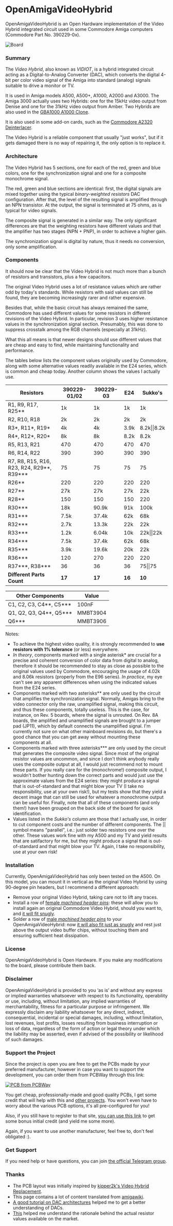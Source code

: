 # OpenAmigaVideoHybrid
OpenAmigaVideoHybrid is an Open Hardware implementation of the Video Hybrid integrated circuit used in some Commodore Amiga computers (Commodore Part No. 390229-0x).

![Board](https://raw.githubusercontent.com/SukkoPera/OpenAmigaVideoHybrid/master/doc/render-top.png)

### Summary
The *Video Hybrid*, also known as *VIDIOT*, is a hybrid integrated circuit acting as a Digital-to-Analog Converter (DAC), which converts the digital 4-bit per color video signal of the Amiga into standard (analog) signals suitable to drive a monitor or TV.

It is used in Amiga models A500, A500+, A1000, A2000 and A3000. The Amiga 3000 actually uses two Hybrids: one for the 15kHz video output from Denise and one for the 31kHz video output from Amber. Two Hybrids are also used in the [GBA1000 A1000 Clone](https://www.amigawiki.org/doku.php?id=de:models:gb_a1000).

It is also used in some add-on cards, such as the [Commodore A2320 Deinterlacer](https://amiga.resource.cx/exp/a2320).

The Video Hybrid is a reliable component that usually "just works", but if it gets damaged there is no way of repairing it, the only option is to replace it.

### Architecture
The Video Hybrid has 5 sections, one for each of the red, green and blue colors, one for the synchronization signal and one for a composite monochrome signal.

The red, green and blue sections are identical: first, the digital signals are mixed together using the typical *binary-weighted resistors* DAC configuration. After that, the level of the resulting signal is amplified through an NPN transistor. At the output, the signal is terminated at 75 ohms, as is typical for video signals.

The composite signal is generated in a similar way. The only significant differences are that the weighting resistors have different values and that the amplifier has two stages (NPN + PNP), in order to achieve a higher gain.

The synchronization signal is digital by nature, thus it needs no conversion, only some amplification.

### Components
It should now be clear that the Video Hybrid is not much more than a bunch of resistors and transistors, plus a few capacitors.

The original Video Hybrid uses a lot of resistance values which are rather odd by today's standards. While resistors with said values can still be found, they are becoming increasingly rarer and rather expensive.

Besides that, while the basic circuit has always remained the same, Commodore has used different values for some resistors in different revisions of the Video Hybrid. In particular, revision 3 uses higher resistance values in the synchronization signal section. Presumably, this was done to suppress crosstalk among the RGB channels (especially at 31kHz).

What this all means is that newer designs should use different values that are cheap and easy to find, while maintaining functionality and performance.

The tables below lists the component values originally used by Commodore, along with some alternative values readily available in the E24 series, which is common and cheap today. Another column shows the values I actually use.

|Resistors                                     |390229-01/02|390229-03|E24   |Sukko's     |
|----------------------------------------------|------------|---------|------|------------|
|R1, R9, R17, R25\*\*                          |1k          |1k       |1k    |1k          |
|R2, R10, R18                                  |2k          |2k       |2k    |2k          |
|R3\*, R11\*, R19\*                            |4k          |4k       |3.9k  |8.2k\|\|8.2k|
|R4\*, R12\*, R20\*                            |8k          |8k       |8.2k  |8.2k        |
|R5, R13, R21                                  |470         |470      |470   |470         |
|R6, R14, R22                                  |390         |390      |390   |390         |
|R7, R8, R15, R16, R23, R24, R29\*\*, R39\*\*\*|75          |75       |75    |75          |
|R26\*\*                                       |220         |220      |220   |220         |
|R27\*\*                                       |27k         |27k      |27k   |22k         |
|R28\*\*                                       |150         |150      |150   |220         |
|R30\*\*\*                                     |18k         |90.9k    |91k   |100k        |
|R31\*\*\*                                     |7.5k        |37.4k    |62k   |68k         |
|R32\*\*\*                                     |2.7k        |13.3k    |22k   |22k         |
|R33\*\*\*                                     |1.2k        |6.04k    |10k   |22k\|\|22k  |
|R34\*\*\*                                     |7.5k        |37.4k    |62k   |68k         |
|R35\*\*\*                                     |3.9k        |19.6k    |20k   |22k         |
|R36\*\*\*                                     |120         |270      |220   |220         |
|R37\*\*\*, R38\*\*\*                          |36          |36       |36    |75\|\|75    |
|**Different Parts Count**                     |**17**      |**17**   |**16**|**10**      |

|Other Components                    |Value   |
|------------------------------------|--------|
|C1, C2, C3, C4\*\*, C5\*\*\*        |100nF   |
|Q1, Q2, Q3, Q4\*\*, Q5\*\*\*        |MMBT3904|
|Q6\*\*\*                            |MMBT3906|

Notes:
- To achieve the highest video quality, it is strongly recommended to **use resistors with 1% tolerance** (or less) everywhere.
- *In theory*, components marked with a single asterisk* are crucial for a precise and coherent conversion of color data from digital to analog, therefore it should be recommended to stay as close as possible to the original values used by Commodore, encouraging the usage of 4.02k and 8.06k resistors (properly from the E96 series). *In practice*, my eye can't see any apparent differences when using the indicated values from the E24 series.
- Components marked with two asterisks\*\* are only used by the circuit that amplifies the synchronization signal. Normally, Amigas bring to the video connector only the raw, unamplified signal, making this circuit, and thus these components, totally useless. This is the case, for instance, on Rev. 5 boards, where the signal is unrouted. On Rev. 8A boards, the amplified and unamplified signals are brought to a jumper pad (JP11), which by default connects the unamplified signal. I'm currently not sure on what other mainboard revisions do, but there's a good chance that you can get away without mounting these components at all.
- Components marked with three asterisks\*\*\* are only used by the circuit that generates the composite video signal. Since most of the original resistor values are uncommon, and since I don't think anybody really uses the composite output at all, I would just recommend not to mount these parts. If you really care for the (monochrome!) composite output, I wouldn't bother hunting down the correct parts and would just use the approximate values from the E24 series: they might produce a signal that is out-of-standard and that might blow your TV (I take no responsibility, use at your own risk!), but my tests show that they yield a decent image that can still be used for whatever a monochrome output can be useful for. Finally, note that all of these components (and only them!) have been grouped on the back side of the board for quick identification.
- Values listed in the *Sukko's* column are those that I actually use, in order to cut component costs and the number of different components. The \|\| symbol means "parallel", i.e.: just solder two resistors one over the other. These values work fine with my A500 and my TV and yield results that are satifactory for me, but they might produce a signal that is out-of-standard and that might blow your TV. Again, I take no responsibility, use at your own risk!

### Installation
Currently, OpenAmigaVideoHybrid has only been tested on the A500. On this model, you can mount it in vertical as the original Video Hybrid by using 90-degree pin headers, but I recommend a different approach:
- Remove your original Video Hybrid, taking care not to lift any traces.
- Install a row of [female *machined header pins*](https://raw.githubusercontent.com/SukkoPera/OpenAmigaVideoHybrid/master/doc/round_pin_headers_female.jpg): these will allow you to install again an original Commodore Video Hybrid, should you want to, and [it will fit snugly](https://raw.githubusercontent.com/SukkoPera/OpenAmigaVideoHybrid/master/doc/original_socketed.jpg).
- Solder a row of [male *machined header pins*](https://raw.githubusercontent.com/SukkoPera/OpenAmigaVideoHybrid/master/doc/round_pin_headers_male.jpg) to your OpenAmigaVideoHybrid: now [it will also fit just as snugly](https://raw.githubusercontent.com/SukkoPera/OpenAmigaVideoHybrid/master/doc/oavh_installed.jpg) and rest just above the output video buffer chips, without touching them and ensuring sufficient heat dissipation.

### License
OpenAmigaVideoHybrid is Open Hardware. If you make any modifications to the board, please contribute them back.

### Disclaimer
OpenAmigaVideoHybrid is provided to you ‘as is’ and without any express or implied warranties whatsoever with respect to its functionality, operability or use, including, without limitation, any implied warranties of merchantability, fitness for a particular purpose or infringement. We expressly disclaim any liability whatsoever for any direct, indirect, consequential, incidental or special damages, including, without limitation, lost revenues, lost profits, losses resulting from business interruption or loss of data, regardless of the form of action or legal theory under which the liability may be asserted, even if advised of the possibility or likelihood of such damages.

### Support the Project
Since the project is open you are free to get the PCBs made by your preferred manufacturer, however in case you want to support the development, you can order them from PCBWay through this link:

[![PCB from PCBWay](https://www.pcbway.com/project/img/images/frompcbway.png)](https://www.pcbway.com/project/shareproject/OpenAmigaVideoHybrid_V1.html)

You get cheap, professionally-made and good quality PCBs, I get some credit that will help with this and [other projects](https://www.pcbway.com/project/member/shareproject/?bmbid=41100). You won't even have to worry about the various PCB options, it's all pre-configured for you!

Also, if you still have to register to that site, [you can use this link](https://www.pcbway.com/setinvite.aspx?inviteid=41100) to get some bonus initial credit (and yield me some more).

Again, if you want to use another manufacturer, feel free to, don't feel obligated :).

### Get Support
If you need help or have questions, you can join [the official Telegram group](https://t.me/joinchat/HUHdWBC9J9JnYIrvTYfZmg).


### Thanks
- The PCB layout was initially inspired by [kipper2k's Video Hybrid Replacement](http://eab.abime.net/showthread.php?t=68311).
- This page contains a lot of content translated from [amigawiki](http://www.amigawiki.de/doku.php?id=de:parts:vidiot).
- [A good tutorial on DAC architectures](http://www.circuitstoday.com/digital-to-analog-converters-da) helped me to get a better understanding of DACs.
- [This](http://logwell.com/tech/components/resistor_values.html) helped me understand the rationale behind the actual resistor values available on the market.
